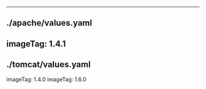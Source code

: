 -------------------------
./apache/values.yaml
-------------------------
imageTag: 1.4.1
-------------------------
./tomcat/values.yaml
-------------------------
imageTag: 1.4.0
imageTag: 1.6.0
